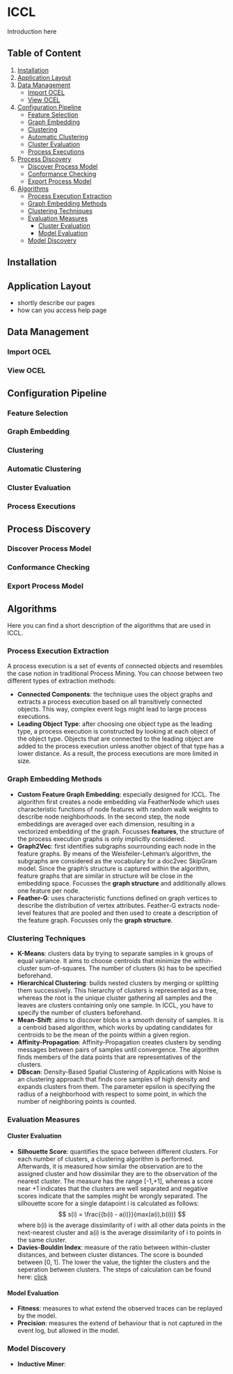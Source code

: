 # ICCL

Introduction here

## Table of Content

1. [Installation](#installation) 
2. [Application Layout](#application-layout)
3. [Data Management](#data-management)
	* [Import OCEL](#import-ocel)
	* [View OCEL](#view-ocel)
4. [Configuration Pipeline](#configuration-pipeline)
	* [Feature Selection](#feature-selection)
	* [Graph Embedding](#graph-embedding)
	* [Clustering](#clustering)
	* [Automatic Clustering](#automatic-clustering)
	* [Cluster Evaluation](#cluster-evaluation)
	* [Process Executions](#process-executions)
5. [Process Discovery](#process-discovery)
	* [Discover Process Model](#discover-process-model)
	* [Conformance Checking](#conformance-checking)
	* [Export Process Model](#export-process-model)
6. [Algorithms](#algorithms)
	* [Process Execution Extraction](#process-execution-extraction)
	* [Graph Embedding Methods](#graph-embedding-methods)
	* [Clustering Techniques](#clustering-techniques)
	* [Evaluation Measures](#evaluation-measures)
		* [Cluster Evaluation](#cluster-evaluation)
		* [Model Evaluation](#model-evaluation)
	* [Model Discovery](#model-discovery)
	

## Installation

## Application Layout
* shortly describe our pages
* how can you access help page

## Data Management
### Import OCEL

### View OCEL


## Configuration Pipeline

### Feature Selection

### Graph Embedding

### Clustering

### Automatic Clustering

### Cluster Evaluation

### Process Executions

## Process Discovery

### Discover Process Model

### Conformance Checking

### Export Process Model

## Algorithms
Here you can find a short description of the algorithms that are used in ICCL.
### Process Execution Extraction
A process execution is a set of events of connected objects and resembles the case notion in traditional Process Mining. You can choose between two different types of extraction methods:
* **Connected Components**: the technique uses the object graphs and extracts a process execution based on all transitively connected objects. This way, complex event logs might lead to large process executions.
* **Leading Object Type**: after choosing one object type as the leading type, a process execution is constructed by looking at each object of the object type. Objects that are connected to the leading object are added to the process execution unless another object of that type has a lower distance. As a result, the process executions are more limited in size.
### Graph Embedding Methods
* **Custom Feature Graph Embedding**: especially designed for ICCL. The algorithm first creates a node embedding via FeatherNode which uses characteristic functions of node features with random walk weights to describe node neighborhoods. In the second step, the node embeddings are averaged over each dimension, resulting in a vectorized embedding of the graph. Focusses **features**, the structure of the process execution graphs is only implicitly considered.
* **Graph2Vec**:  first identifies subgraphs sourrounding each node in the feature graphs. By means of the Weisfeiler-Lehman’s algorithm, the subgraphs are considered as the vocabulary for a doc2vec SkipGram model. Since the graph’s structure is captured within the algorithm, feature graphs that are similar in structure will be close in the embedding space. Focusses the **graph structure** and additionally allows one feature per node.
* **Feather-G**:  uses characteristic functions defined on graph vertices to describe the distribution of vertex attributes. Feather-G extracts node-level features that are pooled and then used to create a description of the feature graph. Focusses only the **graph structure**.
### Clustering Techniques
 * **K-Means**: clusters data by trying to separate samples in k groups of equal variance. It aims to choose centroids that minimize the within-cluster sum-of-squares. The number of clusters (k) has to be specified beforehand.
 * **Hierarchical Clustering**: builds nested clusters by merging or splitting them successively. This hierarchy of clusters is represented as a tree, whereas the root is the unique cluster gathering all samples and the leaves are clusters containing only one sample. In ICCL, you have to specify the number of clusters beforehand.
 * **Mean-Shift**: aims to discover blobs in a smooth density of samples. It is a centroid based algorithm, which works by updating candidates for centroids to be the mean of the points within a given region.
 * **Affinity-Propagation**: Affinity-Propagation creates clusters by sending messages between pairs of samples until convergence. The algorithm finds members of the data points that are representatives of the clusters.
 * **DBscan**: Density-Based Spatial Clustering of Applications with Noise is an clustering approach that finds core samples of high density and expands clusters from them. The parameter epsilon is specifying the radius of a neighborhood with respect to some point, in which the number of neighboring points is counted.
### Evaluation Measures
#### Cluster Evaluation
* **Silhouette Score**:  quantifies the space between different clusters. For each number of clusters, a clustering algorithm is performed. Afterwards, it is measured how similar the observation are to the assigned cluster and how dissimilar they are to the observation of the nearest cluster. The measure has the range [-1,+1], whereas a score near +1 indicates that the clusters are well separated and negative scores indicate that the samples might be wrongly separated. The silhouette score for a single datapoint i is calculated as follows:
 $$ s(i) = \frac{{b(i) - a(i)}}{max(a(i),b(i))} $$ where b(i) is the average dissimilarity of i with all other data points in the next-nearest cluster and a(i) is the average dissimilarity of i to points in the same cluster.
* **Davies-Bouldin Index**: measure of the ratio between within-cluster distances, and between cluster distances. The score is bounded between [0, 1]. The lower the value, the tighter the clusters and the seperation between clusters. The steps of calculation can be found here:  [click](https://en.wikipedia.org/wiki/Davies%E2%80%93Bouldin_index)
#### Model Evaluation
* **Fitness**: measures to what extend the observed traces can be replayed by the model.
* **Precision**: measures the extend of behaviour that is not captured in the event log, but allowed in the model.
### Model Discovery
* **Inductive Miner**:


